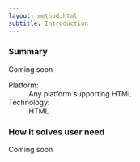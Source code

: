 ```yaml
---
layout: method.html
subtitle: Introduction
---
```


### Summary

Coming soon

<dl class="method-card">
  <div>
    <dt>Platform:</dt>
    <dd>Any platform supporting HTML</dd>
  </div>
  <div>
    <dt>Technology:</dt>
    <dd>HTML</dd>
  </div>
</dl>

### How it solves user need

Coming soon